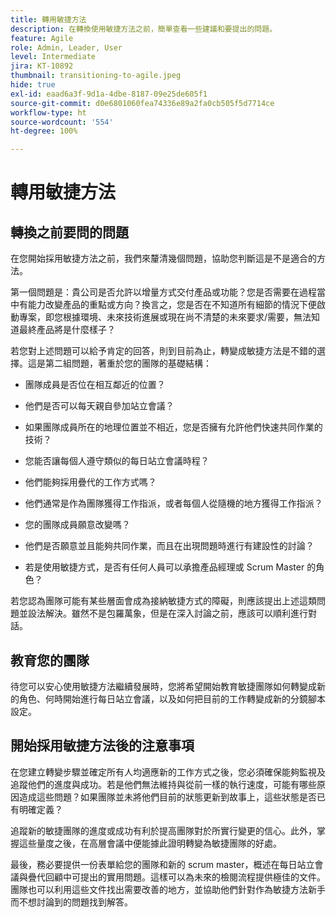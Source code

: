 ```yaml
---
title: 轉用敏捷方法
description: 在轉換使用敏捷方法之前，簡單查看一些建議和要提出的問題。
feature: Agile
role: Admin, Leader, User
level: Intermediate
jira: KT-10892
thumbnail: transitioning-to-agile.jpeg
hide: true
exl-id: eaad6a3f-9d1a-4dbe-8187-09e25de605f1
source-git-commit: d0e6801060fea74336e89a2fa0cb505f5d7714ce
workflow-type: ht
source-wordcount: '554'
ht-degree: 100%

---
```


# 轉用敏捷方法

## 轉換之前要問的問題

在您開始採用敏捷方法之前，我們來釐清幾個問題，協助您判斷這是不是適合的方法。

第一個問題是：貴公司是否允許以增量方式交付產品或功能？您是否需要在過程當中有能力改變產品的重點或方向？換言之，您是否在不知道所有細節的情況下便啟動專案，即您根據環境、未來技術進展或現在尚不清楚的未來要求/需要，無法知道最終產品將是什麼樣子？

若您對上述問題可以給予肯定的回答，則到目前為止，轉變成敏捷方法是不錯的選擇。這是第二組問題，著重於您的團隊的基礎結構：

* 團隊成員是否位在相互鄰近的位置？

* 他們是否可以每天親自參加站立會議？

* 如果團隊成員所在的地理位置並不相近，您是否擁有允許他們快速共同作業的技術？

* 您能否讓每個人遵守類似的每日站立會議時程？

* 他們能夠採用疊代的工作方式嗎？

* 他們通常是作為團隊獲得工作指派，或者每個人從隨機的地方獲得工作指派？

* 您的團隊成員願意改變嗎？

* 他們是否願意並且能夠共同作業，而且在出現問題時進行有建設性的討論？

* 若是使用敏捷方式，是否有任何人員可以承擔產品經理或 Scrum Master 的角色？


若您認為團隊可能有某些層面會成為接納敏捷方式的障礙，則應該提出上述這類問題並設法解決。雖然不是包羅萬象，但是在深入討論之前，應該可以順利進行對話。


## 教育您的團隊

待您可以安心使用敏捷方法繼續發展時，您將希望開始教育敏捷團隊如何轉變成新的角色、何時開始進行每日站立會議，以及如何把目前的工作轉變成新的分鏡腳本設定。


## 開始採用敏捷方法後的注意事項

在您建立轉變步驟並確定所有人均適應新的工作方式之後，您必須確保能夠監視及追蹤他們的進度與成功。若是他們無法維持與從前一樣的執行速度，可能有哪些原因造成這些問題？如果團隊並未將他們目前的狀態更新到故事上，這些狀態是否已有明確定義？

追蹤新的敏捷團隊的進度或成功有利於提高團隊對於所實行變更的信心。此外，掌握這些量度之後，在高層會議中便能據此證明轉變為敏捷團隊的好處。

最後，務必要提供一份表單給您的團隊和新的 scrum master，概述在每日站立會議與疊代回顧中可提出的實用問題。這樣可以為未來的檢閱流程提供極佳的文件。團隊也可以利用這些文件找出需要改善的地方，並協助他們針對作為敏捷方法新手而不想討論到的問題找到解答。
